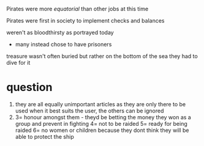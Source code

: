 Pirates were more *equatorial* than other jobs at this time

Pirates were first in society to implement checks and balances

weren't as bloodthirsty as portrayed today 
- many instead chose to have prisoners 

treasure wasn't often buried but rather on the bottom of the sea they had to dive for it 

# question
1. they are all equally unimportant articles as they are only there to be used when it best suits the user, the others can be ignored 
2. 3= honour amongst them - theyd be betting the money they won as a group and prevent in fighting 4= not to be raided 5= ready for being raided 6= no women or children because they dont think they will be able to protect the ship 